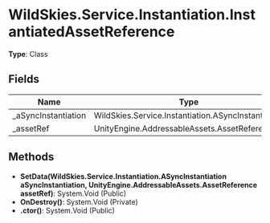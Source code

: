 ﻿# WildSkies.Service.Instantiation.InstantiatedAssetReference

**Type**: Class

## Fields

| Name | Type | Access |
|------|------|--------|
| _aSyncInstantiation | WildSkies.Service.Instantiation.ASyncInstantiation | Private |
| _assetRef | UnityEngine.AddressableAssets.AssetReference | Private |

## Methods

- **SetData(WildSkies.Service.Instantiation.ASyncInstantiation aSyncInstantiation, UnityEngine.AddressableAssets.AssetReference assetRef)**: System.Void (Public)
- **OnDestroy()**: System.Void (Private)
- **.ctor()**: System.Void (Public)

